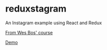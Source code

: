 # reduxstagram
An Instagram example using React and Redux

[From Wes Bos' course](https://learnredux.com/)

[Demo](http://reduxstagram.nick-douglas.co.uk)
